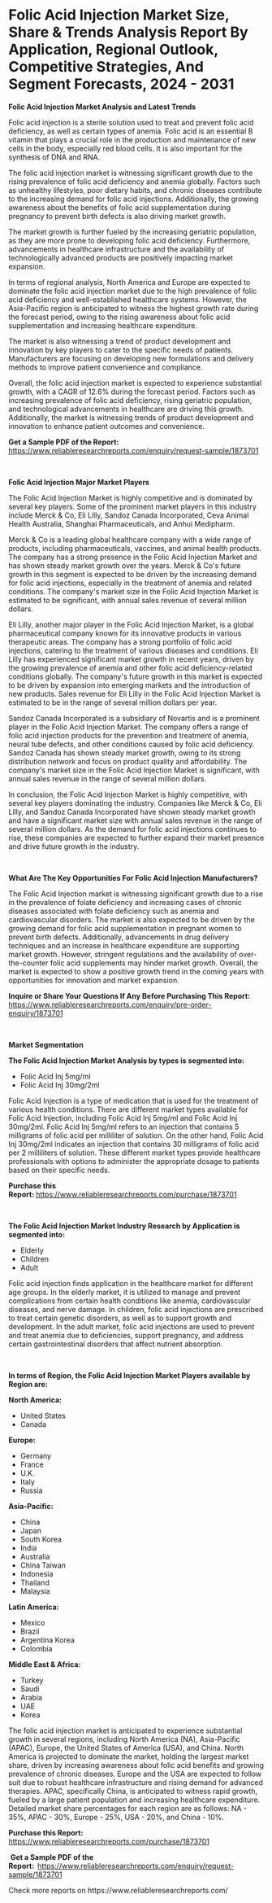 <p><h1>Folic Acid Injection Market Size, Share & Trends Analysis Report By Application, Regional Outlook, Competitive Strategies, And Segment Forecasts, 2024 - 2031</h1></p><p><strong>Folic Acid Injection Market Analysis and Latest Trends</strong></p>
<p><p>Folic acid injection is a sterile solution used to treat and prevent folic acid deficiency, as well as certain types of anemia. Folic acid is an essential B vitamin that plays a crucial role in the production and maintenance of new cells in the body, especially red blood cells. It is also important for the synthesis of DNA and RNA.</p><p>The folic acid injection market is witnessing significant growth due to the rising prevalence of folic acid deficiency and anemia globally. Factors such as unhealthy lifestyles, poor dietary habits, and chronic diseases contribute to the increasing demand for folic acid injections. Additionally, the growing awareness about the benefits of folic acid supplementation during pregnancy to prevent birth defects is also driving market growth.</p><p>The market growth is further fueled by the increasing geriatric population, as they are more prone to developing folic acid deficiency. Furthermore, advancements in healthcare infrastructure and the availability of technologically advanced products are positively impacting market expansion.</p><p>In terms of regional analysis, North America and Europe are expected to dominate the folic acid injection market due to the high prevalence of folic acid deficiency and well-established healthcare systems. However, the Asia-Pacific region is anticipated to witness the highest growth rate during the forecast period, owing to the rising awareness about folic acid supplementation and increasing healthcare expenditure.</p><p>The market is also witnessing a trend of product development and innovation by key players to cater to the specific needs of patients. Manufacturers are focusing on developing new formulations and delivery methods to improve patient convenience and compliance.</p><p>Overall, the folic acid injection market is expected to experience substantial growth, with a CAGR of 12.6% during the forecast period. Factors such as increasing prevalence of folic acid deficiency, rising geriatric population, and technological advancements in healthcare are driving this growth. Additionally, the market is witnessing trends of product development and innovation to enhance patient outcomes and convenience.</p></p>
<p><strong>Get a Sample PDF of the Report:&nbsp;</strong> <a href="https://www.reliableresearchreports.com/enquiry/request-sample/1873701">https://www.reliableresearchreports.com/enquiry/request-sample/1873701</a></p>
<p>&nbsp;</p>
<p><strong>Folic Acid Injection Major Market Players</strong></p>
<p><p>The Folic Acid Injection Market is highly competitive and is dominated by several key players. Some of the prominent market players in this industry include Merck & Co, Eli Lilly, Sandoz Canada Incorporated, Ceva Animal Health Australia, Shanghai Pharmaceuticals, and Anhui Medipharm. </p><p>Merck & Co is a leading global healthcare company with a wide range of products, including pharmaceuticals, vaccines, and animal health products. The company has a strong presence in the Folic Acid Injection Market and has shown steady market growth over the years. Merck & Co's future growth in this segment is expected to be driven by the increasing demand for folic acid injections, especially in the treatment of anemia and related conditions. The company's market size in the Folic Acid Injection Market is estimated to be significant, with annual sales revenue of several million dollars.</p><p>Eli Lilly, another major player in the Folic Acid Injection Market, is a global pharmaceutical company known for its innovative products in various therapeutic areas. The company has a strong portfolio of folic acid injections, catering to the treatment of various diseases and conditions. Eli Lilly has experienced significant market growth in recent years, driven by the growing prevalence of anemia and other folic acid deficiency-related conditions globally. The company's future growth in this market is expected to be driven by expansion into emerging markets and the introduction of new products. Sales revenue for Eli Lilly in the Folic Acid Injection Market is estimated to be in the range of several million dollars per year.</p><p>Sandoz Canada Incorporated is a subsidiary of Novartis and is a prominent player in the Folic Acid Injection Market. The company offers a range of folic acid injection products for the prevention and treatment of anemia, neural tube defects, and other conditions caused by folic acid deficiency. Sandoz Canada has shown steady market growth, owing to its strong distribution network and focus on product quality and affordability. The company's market size in the Folic Acid Injection Market is significant, with annual sales revenue in the range of several million dollars.</p><p>In conclusion, the Folic Acid Injection Market is highly competitive, with several key players dominating the industry. Companies like Merck & Co, Eli Lilly, and Sandoz Canada Incorporated have shown steady market growth and have a significant market size with annual sales revenue in the range of several million dollars. As the demand for folic acid injections continues to rise, these companies are expected to further expand their market presence and drive future growth in the industry.</p></p>
<p>&nbsp;</p>
<p><strong>What Are The Key Opportunities For Folic Acid Injection Manufacturers?</strong></p>
<p><p>The Folic Acid Injection market is witnessing significant growth due to a rise in the prevalence of folate deficiency and increasing cases of chronic diseases associated with folate deficiency such as anemia and cardiovascular disorders. The market is also expected to be driven by the growing demand for folic acid supplementation in pregnant women to prevent birth defects. Additionally, advancements in drug delivery techniques and an increase in healthcare expenditure are supporting market growth. However, stringent regulations and the availability of over-the-counter folic acid supplements may hinder market growth. Overall, the market is expected to show a positive growth trend in the coming years with opportunities for innovation and market expansion.</p></p>
<p><strong>Inquire or Share Your Questions If Any Before Purchasing This Report:</strong> <a href="https://www.reliableresearchreports.com/enquiry/pre-order-enquiry/1873701">https://www.reliableresearchreports.com/enquiry/pre-order-enquiry/1873701</a></p>
<p>&nbsp;</p>
<p><strong>Market Segmentation</strong></p>
<p><strong>The Folic Acid Injection Market Analysis by types is segmented into:</strong></p>
<p><ul><li>Folic Acid Inj 5mg/ml</li><li>Folic Acid Inj 30mg/2ml</li></ul></p>
<p><p>Folic Acid Injection is a type of medication that is used for the treatment of various health conditions. There are different market types available for Folic Acid Injection, including Folic Acid Inj 5mg/ml and Folic Acid Inj 30mg/2ml. Folic Acid Inj 5mg/ml refers to an injection that contains 5 milligrams of folic acid per milliliter of solution. On the other hand, Folic Acid Inj 30mg/2ml indicates an injection that contains 30 milligrams of folic acid per 2 milliliters of solution. These different market types provide healthcare professionals with options to administer the appropriate dosage to patients based on their specific needs.</p></p>
<p><strong>Purchase this Report:&nbsp;</strong><a href="https://www.reliableresearchreports.com/purchase/1873701">https://www.reliableresearchreports.com/purchase/1873701</a></p>
<p>&nbsp;</p>
<p><strong>The Folic Acid Injection Market Industry Research by Application is segmented into:</strong></p>
<p><ul><li>Elderly</li><li>Children</li><li>Adult</li></ul></p>
<p><p>Folic acid injection finds application in the healthcare market for different age groups. In the elderly market, it is utilized to manage and prevent complications from certain health conditions like anemia, cardiovascular diseases, and nerve damage. In children, folic acid injections are prescribed to treat certain genetic disorders, as well as to support growth and development. In the adult market, folic acid injections are used to prevent and treat anemia due to deficiencies, support pregnancy, and address certain gastrointestinal disorders that affect nutrient absorption.</p></p>
<p>&nbsp;</p>
<p><strong>In terms of Region, the Folic Acid Injection Market Players available by Region are:</strong></p>
<p>
    <p> <strong> North America: </strong>
        <ul>
            <li>United States</li>
            <li>Canada</li>
        </ul>
        </p> 
    <p> <strong> Europe: </strong>
        <ul>
            <li>Germany</li>
            <li>France</li>
            <li>U.K.</li>
            <li>Italy</li>
            <li>Russia</li>
        </ul>
        </p> 
    <p> <strong> Asia-Pacific: </strong>
        <ul>
            <li>China</li>
            <li>Japan</li>
            <li>South Korea</li>
            <li>India</li>
            <li>Australia</li>
            <li>China Taiwan</li>
            <li>Indonesia</li>
            <li>Thailand</li>
            <li>Malaysia</li>
        </ul>
        </p> 
    <p> <strong> Latin America: </strong>
        <ul>
            <li>Mexico</li>
            <li>Brazil</li>
            <li>Argentina Korea</li>
            <li>Colombia</li>
        </ul>
        </p> 
    <p> <strong> Middle East & Africa: </strong>
        <ul>
            <li>Turkey</li>
            <li>Saudi</li>
            <li>Arabia</li>
            <li>UAE</li>
            <li>Korea</li>
        </ul>
    </p>
    </p>
<p><p>The folic acid injection market is anticipated to experience substantial growth in several regions, including North America (NA), Asia-Pacific (APAC), Europe, the United States of America (USA), and China. North America is projected to dominate the market, holding the largest market share, driven by increasing awareness about folic acid benefits and growing prevalence of chronic diseases. Europe and the USA are expected to follow suit due to robust healthcare infrastructure and rising demand for advanced therapies. APAC, specifically China, is anticipated to witness rapid growth, fueled by a large patient population and increasing healthcare expenditure. Detailed market share percentages for each region are as follows: NA - 35%, APAC - 30%, Europe - 25%, USA - 20%, and China - 10%.</p></p>
<p><strong>Purchase this Report: </strong><a href="https://www.reliableresearchreports.com/purchase/1873701">https://www.reliableresearchreports.com/purchase/1873701</a></p>
<p>&nbsp;<strong>Get a Sample PDF of the Report:&nbsp;&nbsp;</strong><a href="https://www.reliableresearchreports.com/enquiry/request-sample/1873701">https://www.reliableresearchreports.com/enquiry/request-sample/1873701</a></p>
<p><strong></strong></p>
<p>Check more reports on https://www.reliableresearchreports.com/</p>